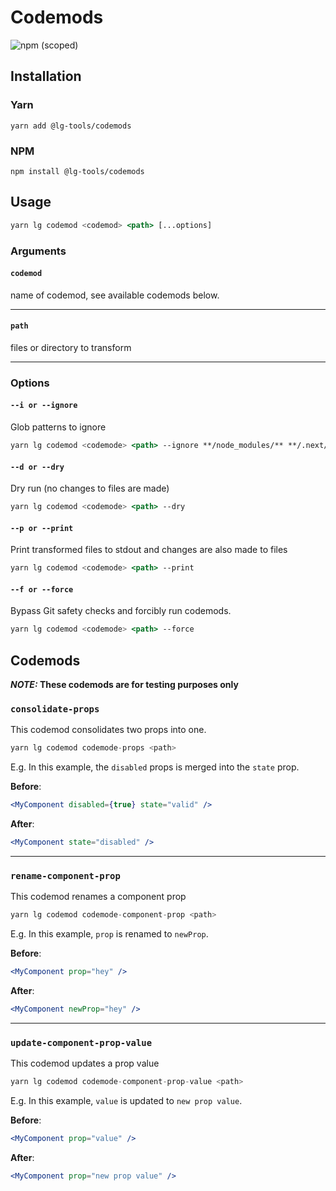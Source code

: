 # Codemods

![npm (scoped)](https://img.shields.io/npm/v/@leafygreen-ui/codemods.svg)

## Installation

### Yarn

```shell
yarn add @lg-tools/codemods
```

### NPM

```shell
npm install @lg-tools/codemods
```

## Usage

```jsx
yarn lg codemod <codemod> <path> [...options]
```

### Arguments

#### `codemod`

name of codemod, see available codemods below.

<hr>

#### `path`

files or directory to transform

<hr>

### Options

#### `--i or --ignore`

Glob patterns to ignore

```jsx
yarn lg codemod <codemode> <path> --ignore **/node_modules/** **/.next/**
```

#### `--d or --dry`

Dry run (no changes to files are made)

```jsx
yarn lg codemod <codemode> <path> --dry
```

#### `--p or --print`

Print transformed files to stdout and changes are also made to files

```jsx
yarn lg codemod <codemode> <path> --print
```

#### `--f or --force`

Bypass Git safety checks and forcibly run codemods.

```jsx
yarn lg codemod <codemode> <path> --force
```

## Codemods

**_NOTE:_ These codemods are for testing purposes only**

### `consolidate-props`

This codemod consolidates two props into one.

```jsx
yarn lg codemod codemode-props <path>
```

E.g.
In this example, the `disabled` props is merged into the `state` prop.

**Before**:

```jsx
<MyComponent disabled={true} state="valid" />
```

**After**:

```jsx
<MyComponent state="disabled" />
```

<hr>

### `rename-component-prop`

This codemod renames a component prop

```jsx
yarn lg codemod codemode-component-prop <path>
```

E.g.
In this example, `prop` is renamed to `newProp`.

**Before**:

```jsx
<MyComponent prop="hey" />
```

**After**:

```jsx
<MyComponent newProp="hey" />
```

<hr>

### `update-component-prop-value`

This codemod updates a prop value

```jsx
yarn lg codemod codemode-component-prop-value <path>
```

E.g.
In this example, `value` is updated to `new prop value`.

**Before**:

```jsx
<MyComponent prop="value" />
```

**After**:

```jsx
<MyComponent prop="new prop value" />
```
